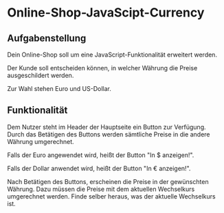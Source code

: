 # Online-Shop-JavaScipt-Currency

## Aufgabenstellung
Dein Online-Shop soll um eine JavaScript-Funktionalität erweitert werden.

Der Kunde soll entscheiden können, in welcher Währung die Preise ausgeschildert werden.

Zur Wahl stehen Euro und US-Dollar.

## Funktionalität
Dem Nutzer steht im Header der Hauptseite ein Button zur Verfügung. Durch das Betätigen des Buttons werden sämtliche Preise in die andere Währung umgerechnet.

Falls der Euro angewendet wird, heißt der Button "In $ anzeigen!".

Falls der Dollar anwendet wird, heißt der Button "In € anzeigen!".

Nach Betätigen des Buttons, erscheinen die Preise in der gewünschten Währung. Dazu müssen die Preise mit dem aktuellen Wechselkurs umgerechnet werden. Finde selber heraus, was der aktuelle Wechselkurs ist.

